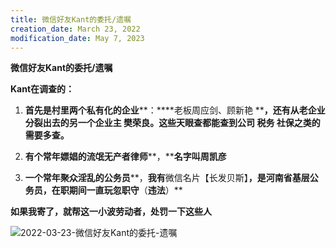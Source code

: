 ```yaml
---
title: 微信好友Kant的委托/遗嘱
creation_date: March 23, 2022
modification_date: May 7, 2023
---
```



**微信好友Kant的委托/遗嘱**



**Kant在调查的：**

1. **首先是村里两个私有化的企业****：****老板周应剑、顾新艳 ****，****还有从老企业分裂出去的另一个企业主 樊荣良****。****这些天眼查都能查到公司 税务 社保之类的需要多查****。**

2. **有个常年嫖娼的流氓无产者律师****，****名字叫周凯彦**

3. **一个常年聚众淫乱的公务员****，****我有****微信名片【长发贝斯】****，****是****河南省基层公务员，在职期间一直玩忽职守****（****违法****）**

**如果我寄了，就帮这一小波劳动者，处罚一下这些人**


![2022-03-23-微信好友Kant的委托-遗嘱](assets/2022-03-23-微信好友Kant的委托-遗嘱.jpeg)

